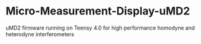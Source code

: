 # Micro-Measurement-Display-uMD2
uMD2 firmware running on Teensy 4.0 for high performance homodyne and heterodyne interferometers
